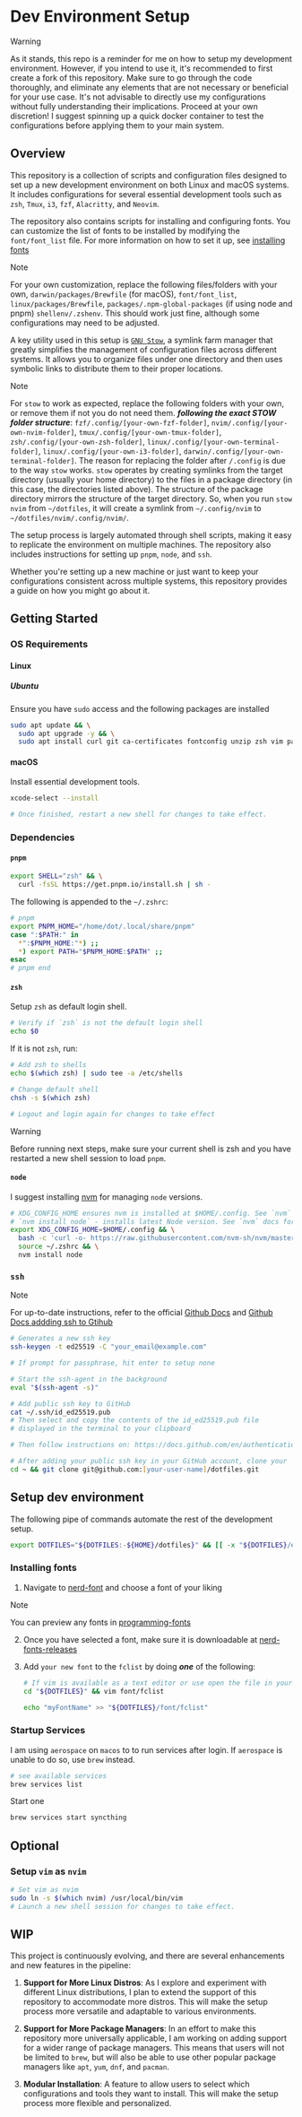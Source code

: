 # Dev Environment Setup

> [!WARNING]
> As it stands, this repo is a reminder for me on how to setup my development environment.
> However, if you intend to use it, it's recommended to first create a fork of
> this repository. Make sure to go through the code thoroughly, and eliminate
> any elements that are not necessary or beneficial for your use case.
> It's not advisable to directly use my configurations without
> fully understanding their implications. Proceed at your own discretion! I suggest
> spinning up a quick docker container to test the configurations before
> applying them to your main system.

## Overview

This repository is a collection of scripts and configuration files
designed to set up a new development environment on both Linux and macOS systems.
It includes configurations for several essential development tools such as `zsh`,
`Tmux`, `i3`, `fzf`, `Alacritty`, and `Neovim`.

The repository also contains scripts for installing and configuring fonts.
You can customize the list of fonts to be installed by modifying the
`font/font_list` file. For more information on how to set it up,
see [installing fonts](#installing-fonts)

> [!NOTE]
> For your own customization, replace the following files/folders with your own,
> `darwin/packages/Brewfile` (for macOS), `font/font_list`,
> `linux/packages/Brewfile`, `packages/.npm-global-packages`
> (if using node and pnpm) `shellenv/.zshenv`.
> This should work just fine, although some configurations may need to be adjusted.

A key utility used in this setup is [`GNU Stow`](https://www.gnu.org/software/stow/),
a symlink farm manager that greatly simplifies the management of configuration files
across different systems. It allows you to organize files under one directory and
then uses symbolic links to distribute them to their proper locations.

> [!NOTE]
> For `stow` to work as expected, replace the following folders with your own,
> or remove them if not you do not need them.
> **_following the exact STOW folder structure_**:
> `fzf/.config/[your-own-fzf-folder]`, `nvim/.config/[your-own-nvim-folder]`,
> `tmux/.config/[your-own-tmux-folder]`, `zsh/.config/[your-own-zsh-folder]`,
> `linux/.config/[your-own-terminal-folder]`,
> `linux/.config/[your-own-i3-folder]`, `darwin/.config/[your-own-terminal-folder]`.
> The reason for replacing the folder after `/.config` is due to the way `stow` works.
> `stow` operates by creating symlinks from the target directory
> (usually your home directory) to the files in a package directory
> (in this case, the directories listed above). The structure of the package
> directory mirrors the structure of the target directory. So, when you
> run `stow nvim` from `~/dotfiles`, it will create a symlink from `~/.config/nvim`
> to `~/dotfiles/nvim/.config/nvim/`.

The setup process is largely automated through shell scripts, making it easy to
replicate the environment on multiple machines. The repository also includes
instructions for setting up `pnpm`, `node`, and `ssh`.

Whether you're setting up a new machine or just want to keep your configurations
consistent across multiple systems, this repository provides a guide on how you might
go about it.

## Getting Started

### OS Requirements

#### Linux

##### Ubuntu

Ensure you have `sudo` access and the following packages are installed

```bash
sudo apt update && \
  sudo apt upgrade -y && \
  sudo apt install curl git ca-certificates fontconfig unzip zsh vim pavucontrol build-essential gcc -y
```

#### macOS

Install essential development tools.

```bash
xcode-select --install

# Once finished, restart a new shell for changes to take effect.
```

### Dependencies

#### `pnpm`

```bash
export SHELL="zsh" && \
  curl -fsSL https://get.pnpm.io/install.sh | sh -
```

The following is appended to the `~/.zshrc`:

```bash
# pnpm
export PNPM_HOME="/home/dot/.local/share/pnpm"
case ":$PATH:" in
  *":$PNPM_HOME:"*) ;;
  *) export PATH="$PNPM_HOME:$PATH" ;;
esac
# pnpm end
```

#### `zsh`

Setup `zsh` as default login shell.

```bash
# Verify if `zsh` is not the default login shell
echo $0
```

If it is not `zsh`, run:

```bash
# Add zsh to shells
echo $(which zsh) | sudo tee -a /etc/shells

# Change default shell
chsh -s $(which zsh)

# Logout and login again for changes to take effect
```

> [!WARNING]
> Before running next steps, make sure your current shell is zsh and you have restarted
> a new shell session to load `pnpm`.

#### `node`

I suggest installing [nvm](https://github.com/nvm-sh/nvm) for managing `node` versions.

```bash
# XDG_CONFIG_HOME ensures nvm is installed at $HOME/.config. See `nvm` docs for more info.
# `nvm install node` - installs latest Node version. See `nvm` docs for more info
export XDG_CONFIG_HOME=$HOME/.config && \
  bash -c 'curl -o- https://raw.githubusercontent.com/nvm-sh/nvm/master/install.sh | bash' && \
  source ~/.zshrc && \
  nvm install node
```

### `ssh`

> [!NOTE]
> For up-to-date instructions, refer to the official [Github Docs](https://docs.github.com/en/authentication/connecting-to-github-with-ssh/adding-a-new-ssh-key-to-your-github-account) and [Github Docs addding ssh to Gtihub](https://docs.github.com/en/authentication/connecting-to-github-with-ssh/adding-a-new-ssh-key-to-your-github-account)

```zsh
# Generates a new ssh key
ssh-keygen -t ed25519 -C "your_email@example.com"

# If prompt for passphrase, hit enter to setup none

# Start the ssh-agent in the background
eval "$(ssh-agent -s)"

# Add public ssh key to GitHub
cat ~/.ssh/id_ed25519.pub
# Then select and copy the contents of the id_ed25519.pub file
# displayed in the terminal to your clipboard

# Then follow instructions on: https://docs.github.com/en/authentication/connecting-to-github-with-ssh/adding-a-new-ssh-key-to-your-github-account

# After adding your public ssh key in your GitHub account, clone your `dotfiles` repo and set your DOTFILES
cd ~ && git clone git@github.com:[your-user-name]/dotfiles.git
```

## Setup dev environment

The following pipe of commands automate the rest of the development setup.

```bash
export DOTFILES="${DOTFILES:-${HOME}/dotfiles}" && [[ -x "${DOTFILES}/env/install.sh" ]] && "${DOTFILES}/env/install.sh" || echo "Error: install.sh is not executable, found or exited 1. See error messages."
```

### Installing fonts

1. Navigate to [nerd-font](https://www.nerdfonts.com/font-downloads) and choose a font
   of your liking

> [!NOTE]
> You can preview any fonts in [programming-fonts](https://www.programmingfonts.org)

2. Once you have selected a font, make sure it is downloadable at
   [nerd-fonts-releases](https://github.com/ryanoasis/nerd-fonts/releases)

3. Add `your new font` to the `fclist` by doing **_one_** of the following:

   ```bash
   # If vim is available as a text editor or use open the file in your favorite text editor
   cd "${DOTFILES}" && vim font/fclist
   ```

   ```bash
   echo "myFontName" >> "${DOTFILES}/font/fclist"
   ```

### Startup Services

I am using `aerospace` on `macos` to to run services after login. If `aerospace` is
unable to do so, use `brew` instead.

```bash
# see available services
brew services list
```

Start one

```bash
brew services start syncthing
```

## Optional

### Setup `vim` as `nvim`

```bash
# Set vim as nvim
sudo ln -s $(which nvim) /usr/local/bin/vim
# Launch a new shell session for changes to take effect.
```

## WIP

This project is continuously evolving, and there are several enhancements and new features in the pipeline:

1. **Support for More Linux Distros**: As I explore and experiment with different Linux distributions, I plan to extend the support of this repository to accommodate more distros. This will make the setup process more versatile and adaptable to various environments.

2. **Support for More Package Managers**: In an effort to make this repository more
   universally applicable, I am working on adding support for a wider range of
   package managers. This means that users will not be limited to `brew`,
   but will also be able to use other popular package managers like `apt`,
   `yum`, `dnf`, and `pacman`.

3. **Modular Installation**: A feature to allow users to select which configurations and tools they want to install. This will make the setup process more flexible and personalized.
